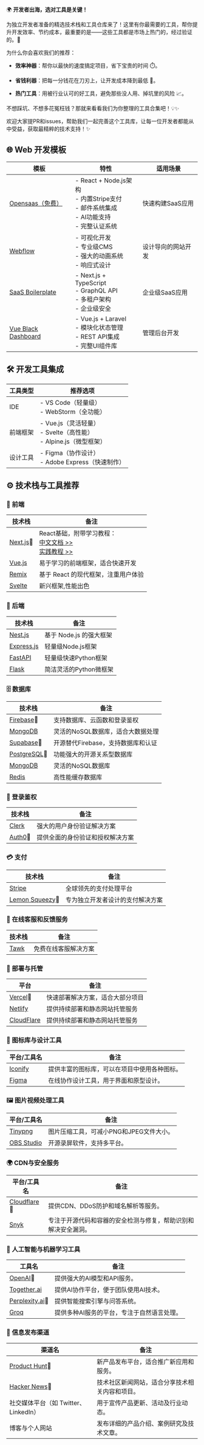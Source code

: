 🌍 **开发者出海，选对工具是关键！**

为独立开发者准备的精选技术栈和工具仓库来了！这里有你最需要的工具，帮你提升开发效率、节约成本，最重要的是——这些工具都是市场上热门的，经过验证的。🚀

为什么你会喜欢我们的推荐：

- **效率神器**：帮你以最快的速度搞定项目，省下宝贵的时间 ⏱️。

- **省钱利器**：把每一分钱花在刀刃上，让开发成本降到最低 💸。

- **热门工具**：用被行业认可的好工具，避免那些没人用、掉坑里的风险 📈。

不想踩坑、不想多花冤枉钱？那就来看看我们为你整理的工具合集吧！💡✨

欢迎大家提PR和issues，帮助我们一起完善这个工具库，让每一位开发者都能从中受益，获取最精粹的技术支持！✨

## 🌐 Web 开发模板

| 模板 | 特性 | 适用场景 |
| --- | --- | --- |
| [Opensaas（免费）](https://github.com/wasp-lang/open-saas/) | - React + Node.js架构<br>- 内置Stripe支付<br>- 邮件系统集成<br>- AI功能支持<br>- 完整认证系统 | 快速构建SaaS应用 |
| [Webflow](https://webflow.com/) | - 可视化开发<br>- 专业级CMS<br>- 强大的动画系统<br>- 响应式设计 | 设计导向的网站开发 |
| [SaaS Boilerplate](https://saasboilerplate.com/) | - Next.js + TypeScript<br>- GraphQL API<br>- 多租户架构<br>- 企业级安全 | 企业级SaaS应用 |
| [Vue Black Dashboard](https://www.creative-tim.com/) | - Vue.js + Laravel<br>- 模块化状态管理<br>- REST API集成<br>- 完整UI组件库 | 管理后台开发 |

## 🛠️ 开发工具集成

| 工具类型 | 推荐选项 |
| --- | --- |
| IDE | - VS Code（轻量级）<br>- WebStorm（全功能） |
| 前端框架 | - Vue.js（灵活轻量）<br>- Svelte（高性能）<br>- Alpine.js（微型框架） |
| 设计工具 | - Figma（协作设计）<br>- Adobe Express（快速制作） |


## ⚙️ 技术栈与工具推荐

### 🎨 前端

| 技术栈 | 备注|
| --- | --- |
| [Next.js](https://nextjs.org/)🌟 | React基础，附带学习教程：<br>[中文文档 >>](https://nextjscn.org/)<br>[实践教程 >>](https://nextjs.weijunext.com/)  |
| [Vue.js](https://vuejs.org/) | 易于学习的前端框架，适合快速开发 |
| [Remix](https://remix.run/) | 基于 React 的现代框架，注重用户体验 |
| [Svelte](https://svelte.dev/) | 新兴框架,性能出色|

### 🔧 后端

| 技术栈 | 备注 |
| --- | --- |
| [Nest.js](https://docs.nestjs.com/) | 基于 Node.js 的强大框架 |
| [Express.js](https://expressjs.com/) | 轻量级Node.js框架 |
| [FastAPI](https://fastapi.tiangolo.com/) | 轻量级快速Python框架 |
| [Flask](https://flask.palletsprojects.com/) | 简洁灵活的Python微框架 |


### 🗄️ 数据库

| 技术栈 | 备注 |
| --- | --- |
| [Firebase](https://console.firebase.google.com/)🌟 | 支持数据库、云函数和登录鉴权 |
| [MongoDB](https://www.mongodb.com/) | 灵活的NoSQL数据库，适合大数据处理 |
| [Supabase](https://supabase.com/)🌟 | 开源替代Firebase，支持数据库和认证 |
| [PostgreSQL](https://www.postgresql.org/)🌟 | 功能强大的开源关系型数据库 |
| [MongoDB](https://www.mongodb.com/) | 灵活的NoSQL数据库 |
| [Redis](https://redis.io/) | 高性能缓存数据库 |


### 🔐 登录鉴权

| 技术栈 | 备注 |
| --- | --- |
| [Clerk](https://clerk.com/) | 强大的用户身份验证解决方案 |
| [Auth0](https://auth0.com/)🌟 | 提供全面的身份验证和授权解决方案 |

### 💳 支付

| 技术栈 | 备注 |
| --- | --- |
| [Stripe](https://stripe.com/) | 全球领先的支付处理平台 |
| [Lemon Squeezy](https://www.lemonsqueezy.com/)🌟 | 专为独立开发者设计的支付解决方案 |

### 💬 在线客服和反馈服务

| 技术栈 | 备注 |
| --- | --- |
| [Tawk](https://tawk.to/) | 免费在线客服解决方案 |

### 🚀 部署与托管

| 平台 | 备注 |
| --- | --- |
| [Vercel](https://vercel.com/dashboard)🌟 | 快速部署解决方案，适合大部分项目 |
| [Netlify](https://www.netlify.com/) | 提供持续部署和静态网站托管服务 |
| [CloudFlare](https://www.cloudflare.com/) | 提供持续部署和静态网站托管服务 |


### 🎨 图标库与设计工具

| 平台/工具名 | 备注 |
| --- | --- |
| [Iconify](https://iconify.design/) | 提供丰富的图标库，可以在项目中使用各种图标。|
| [Figma](https://www.figma.com/) | 在线协作设计工具，用于界面和原型设计。|

### 🖼️ 图片视频处理工具

| 平台/工具名 | 备注 |
| --- | --- |
| [Tinypng](https://tinypng.com/) | 图片压缩工具，可减小PNG和JPEG文件大小。|
| [OBS Studio](https://obsproject.com/) | 开源录屏软件，支持多平台。|

### 🌍 CDN与安全服务

| 平台/工具名 | 备注 |
| --- | --- |
| [Cloudflare](https://www.cloudflare.com/)🌟 | 提供CDN、DDoS防护和域名解析等服务。|
| [Snyk](https://snyk.io/) | 专注于开源代码和容器的安全检测与修复，帮助识别和解决安全漏洞。|

### 🤖 人工智能与机器学习工具

| 工具名 | 备注 |
| --- | --- |
| [OpenAI](https://openai.com/)🌟 | 提供强大的AI模型和API服务。|
| [Together.ai](https://together.ai/) | 提供AI协作平台，便于团队使用AI技术。|
| [Perplexity.ai](https://www.perplexity.ai/)🌟 | 提供智能搜索引擎与问答系统。|
| [Groq](https://groq.com/)  | 提供多种AI服务的平台，专注于自然语言处理。|

### 📣 信息发布渠道

| 渠道名 | 备注 |
| --- | --- |
| [Product Hunt](https://www.producthunt.com/)🌟 | 新产品发布平台，适合推广新应用和服务。|
| [Hacker News](https://news.ycombinator.com/)🌟 | 技术社区新闻网站，适合分享技术相关内容和项目。|
| 社交媒体平台（如 Twitter、LinkedIn） | 用于宣传产品更新、活动及行业动态。|
| 博客与个人网站 | 发布详细的产品介绍、案例研究及技术文章。|
